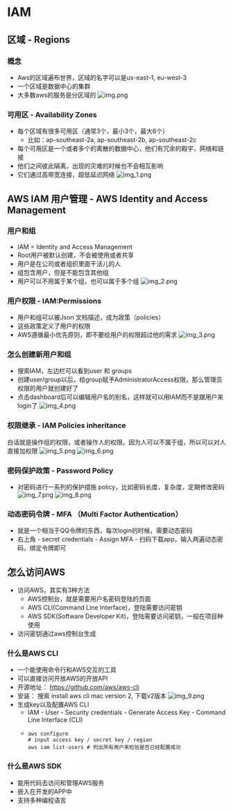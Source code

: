 # IAM
## 区域 - Regions

### 概念
- Aws的区域遍布世界，区域的名字可以是us-east-1, eu-west-3
- 一个区域是数据中心的集群
- 大多数aws的服务是分区域的
  ![img.png](img.png)

### 可用区 - Availability Zones

- 每个区域有很多可用区（通常3个，最小3个，最大6个）
    - 比如：ap-southeast-2a, ap-southeast-2b, ap-southeast-2c
- 每个可用区是一个或者多个的离散的数据中心，他们有冗余的殿宇，网络和链接
- 他们之间彼此隔离，出现的灾难的时候也不会相互影响
- 它们通过高带宽连接，超低延迟网络
  ![img_1.png](img_1.png)

## AWS IAM 用户管理 - AWS Identity and Access Management
### 用户和组
- IAM = Identity and Access Management
- Root用户被默认创建，不会被使用或者共享
- 用户是在公司或者组织里面干活儿的人
- 组包含用户，但是不能包含其他组
- 用户可以不用属于某个组，也可以属于多个组
  ![img_2.png](img_2.png)

### 用户权限 - IAM:Permissions
- 用户和组可以被Json 文档描述，成为政策（policies）
- 这些政策定义了用户的权限
- AWS遵循最小优先原则，即不要给用户的权限超过他的需求
  ![img_3.png](img_3.png)

### 怎么创建新用户和组
- 搜索IAM，左边栏可以看到user 和 groups
- 创建user/group以后，给group赋予AdministratorAccess权限，那么管理员权限的用户就创建好了
- 点击dashboard后可以编辑用户名的别名，这样就可以用IAM而不是跟用户来login了
  ![img_4.png](img_4.png)

### 权限继承 - IAM Policies inheritance
白话就是操作组的权限，或者操作人的权限。因为人可以不属于组，所以可以对人直接加权限
![img_5.png](img_5.png)
![img_6.png](img_6.png)

### 密码保护政策 - Password Policy
- 对密码进行一系列的保护措施 policy，比如密码长度，复杂度，定期修改密码
  ![img_7.png](img_7.png)
  ![img_8.png](img_8.png)

### 动态密码令牌 - MFA （Multi Factor Authentication）
- 就是一个相当于QQ令牌的东西，每次login的时候，需要动态密码
- 右上角 - secret credentials - Assign MFA - 扫码下载app，输入两遍动态密码，绑定令牌即可

## 怎么访问AWS
- 访问AWS，其实有3种方法
  - AWS控制台，就是需要用户名密码登陆的页面
  - AWS CLI(Command Line Interface)，登陆需要访问密钥
  - AWS SDK(Software Developer Kit)，登陆需要访问密钥，一般在项目种使用
- 访问密钥通过aws控制台生成

### 什么是AWS CLI
- 一个能使用命令行和AWS交互的工具
- 可以直接访问开放AWS的开放API
- 开源地址： https://github.com/aws/aws-cli
- 安装： 搜索 install aws cli mac version 2, 下载v2版本
![img_9.png](img_9.png)
- 生成key以及配置AWS CLI
  - IAM - User - Security credentials - Generate Access Key - Command Line Interface (CLI)
  - ```shell
    aws configure
    # input access key / secret key / region
    aws iam list-users # 列出所有用户来检验是否已经配置成功
    ```

### 什么是AWS SDK
- 能用代码去访问和管理AWS服务
- 嵌入在开发的APP中
- 支持多种编程语言

